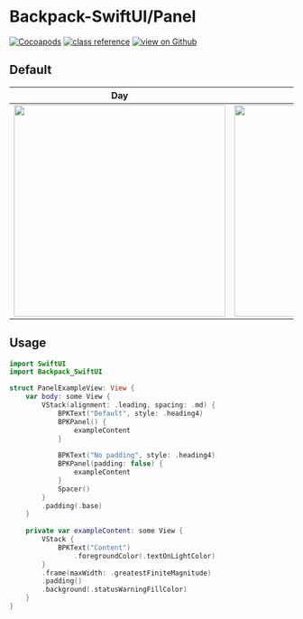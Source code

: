 #  Backpack-SwiftUI/Panel

[![Cocoapods](https://img.shields.io/cocoapods/v/Backpack-SwiftUI.svg?style=flat)](hhttps://cocoapods.org/pods/Backpack-SwiftUI)
[![class reference](https://img.shields.io/badge/Class%20reference-iOS-blue)](https://backpack.github.io/ios/versions/latest/swiftui/Structs/BPKPanel.html)
[![view on Github](https://img.shields.io/badge/Source%20code-GitHub-lightgrey)](https://github.com/backpack/ios/tree/main/Backpack-SwiftUI/Panel)

## Default
| Day | Night |
| --- | --- |
| <img src="https://raw.githubusercontent.com/backpack/ios/main/screenshots/iPhone-swiftui_panel___default_lm.png" alt="" width="375" /> |<img src="https://raw.githubusercontent.com/backpack/ios/main/screenshots/iPhone-swiftui_panel___default_dm.png" alt="" width="375" /> |

## Usage

```swift
import SwiftUI
import Backpack_SwiftUI

struct PanelExampleView: View {
    var body: some View {
        VStack(alignment: .leading, spacing: .md) {
            BPKText("Default", style: .heading4)
            BPKPanel() {
                exampleContent
            }
            
            BPKText("No padding", style: .heading4)
            BPKPanel(padding: false) {
                exampleContent
            }
            Spacer()
        }
        .padding(.base)
    }
    
    private var exampleContent: some View {
        VStack {
            BPKText("Content")
                .foregroundColor(.textOnLightColor)
        }
        .frame(maxWidth: .greatestFiniteMagnitude)
        .padding()
        .background(.statusWarningFillColor)
    }
}
```
